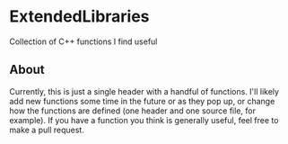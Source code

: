 # ExtendedLibraries
Collection of C++ functions I find useful

## About
Currently, this is just a single header with a handful of functions. I'll likely add new functions some time in the future or as they pop up, or change how the functions are defined (one header and one source file, for example). If you have a function you think is generally useful, feel free to make a pull request.
